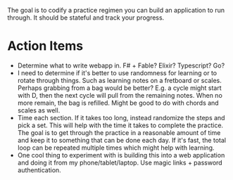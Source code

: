 The goal is to codify a practice regimen you can build an application to run through. It should be stateful and track your progress.

# Action Items

- Determine what to write webapp in. F# + Fable? Elixir? Typescript? Go?
- I need to determine if it's better to use randomness for learning or to rotate through things. Such as learning notes on a fretboard or scales. Perhaps grabbing from a bag would be better? E.g. a cycle might start with D, then the next cycle will pull from the remaining notes. When no more remain, the bag is refilled. Might be good to do with chords and scales as well.
- Time each section. If it takes too long, instead randomize the steps and pick a set. This will help with the time it takes to complete the practice. The goal is to get through the practice in a reasonable amount of time and keep it to something that can be done each day. If it's fast, the total loop can be repeated multiple times which might help with learning.
- One cool thing to experiment with is building this into a web application and doing it from my phone/tablet/laptop. Use magic links + password authentication.
